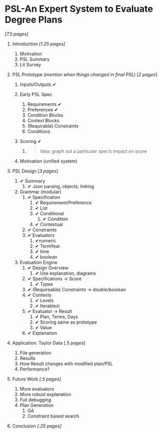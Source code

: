 # PSL-An Expert System to Evaluate Degree Plans

*[7.5 pages]*

1. Introduction *[1.25 pages]*

   1. Motivation
   2. PSL Summary
   3. Lit Survey 

2. PSL Prototype (*mention when things changed in final PSL*) [*2 pages*]

   1. Inputs/Outputs  ✔

   2. Early PSL Spec

      1. Requirements ✔
      2. Preferences ✔
      3. Condition Blocks
      4. Context Blocks
      5. (Requirable) Constraints
      6. Conditions

   3. Scoring ✔

      1. > Idea: graph out a particular spec’s impact on score

   4. Motivation (unified system)

3. PSL Design [*3 pages*]

   1. ✔ Summary
      1. ✔ Json parsing, objects, linking
   2. Grammar (modular)
      1. ✔ Specification
         1. ✔ Requirement/Preference
         2. ✔ List
         3. ✔ Conditional
            1. ✔ Condition
         4. ✔ Contextual
      2. ✔ Constraints
      3. ✔ Evaluators
         1. ✔numeric
         2. ✔ TermYear
         3. ✔ time
         4. ✔ boolean
   3. Evaluation Engine
      1. ✔ Design Overview
         1. ✔ Use explanation, diagrams
      2. ✔ Specifications → Score
         1. ✔ Types
      3. ✔ (Requireable) Constraints → double/boolean
      4. ✔ Contexts
         1. ✔ Levels
         2. ✔ Iterables\
      5. ✔ Evaluator → Result
         1. ✔ Plan, Terms, Days
         2. ✔ Scoring same as prototype
         3. ✔ Value
      6. ✔ Explanation
   
4. Application: Taylor Data [*.5 pages*]

   1. File generation
   2. Results
   3. How Result changes with modified plan/PSL
   4. Performance?

5. Future Work *[.5 pages]*

   1. More evaluators
   2. More robust explanation
   3. Full debugging
   4. Plan Generation
      1. GA
      2. Constraint based search

6. Conclusion *[.25 pages]*